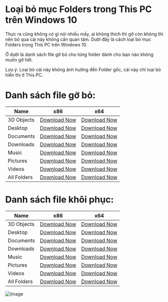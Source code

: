 # Loại bỏ mục Folders trong This PC trên Windows 10

Thực ra cũng không có gì nói nhiều mấy, ai không thích thì gỡ còn không thì nên bỏ qua cái này không cần quan tâm. Dưới đây là cách loại bỏ mục Folders trong This PC trên Windows 10.

Ở dưới là danh sách file gỡ bỏ cho từng folder dành cho bạn nào không muốn gỡ hết.

Lưu ý: Loại bỏ cái này không ảnh hưởng đến Folder gốc, cái này chỉ loại bỏ hiển thị ở This PC.

# Danh sách file gỡ bỏ:

Name | x86 | x64
 ------------ | ------------ | -------------
3D Objects | [Download Now](https://www.upload.ee/files/12112805/Remove_3D_Objects_Folder_32-bit.reg.html) | [Download Now](https://www.upload.ee/files/12112806/Remove_3D_Objects_Folder_64-bit.reg.html)
Desktop | [Download Now](https://www.upload.ee/files/12112809/Remove_Desktop_From_This_PC_32-bit.reg.html) | [Download Now](https://www.upload.ee/files/12112808/Remove_Desktop_From_This_PC_64-bit.reg.html)
Documents | [Download Now](https://www.upload.ee/files/12112811/Remove_Documents_From_This_PC_32-bit.reg.html) | [Download Now](https://www.upload.ee/files/12112812/Remove_Documents_From_This_PC_64-bit.reg.html)
Downloads | [Download Now](https://www.upload.ee/files/12112814/Remove_Downloads_From_This_PC_32-bit.reg.html) | [Download Now](https://www.upload.ee/files/12112813/Remove_Downloads_From_This_PC_64-bit.reg.html)
Music | [Download Now](https://www.upload.ee/files/12112815/Remove_Music_From_This_PC_32-bit.reg.html) | [Download Now](https://www.upload.ee/files/12112816/Remove_Music_From_This_PC_64-bit.reg.html)
Pictures | [Download Now](https://www.upload.ee/files/12112818/Remove_Pictures_From_This_PC_32-bit.reg.html) | [Download Now](https://www.upload.ee/files/12112817/Remove_Pictures_From_This_PC_64-bit.reg.html)
Videos | [Download Now](https://www.upload.ee/files/12112819/Remove_Videos_From_This_PC_32-bit.reg.html) | [Download Now](https://www.upload.ee/files/12112820/Remove_Videos_From_This_PC_64-bit.reg.html)
All Folders | [Download Now](https://www.upload.ee/files/12112822/Remove_All_User_Folders_From_This_PC_32-bit.reg.html) | [Download Now](https://www.upload.ee/files/12112821/Remove_All_User_Folders_From_This_PC_64-bit.reg.html)

# Danh sách file khôi phục:

Name | x86 | x64
 ------------ | ------------ | -------------
3D Objects | [Download Now](https://www.upload.ee/files/12112825/Restore_3D_Objects_Folder_32-bit.reg.html) | [Download Now](https://www.upload.ee/files/12112826/Restore_3D_Objects_Folder_64-bit.reg.html)
Desktop | [Download Now](https://www.upload.ee/files/12112828/Restore_Desktop_To_This_PC_32-bit.reg.html) | [Download Now](https://www.upload.ee/files/12112827/Restore_Desktop_To_This_PC_64-bit.reg.html)
Documents | [Download Now](https://www.upload.ee/files/12112831/Restore_Documents_To_This_PC_32-bit.reg.html) | [Download Now](https://www.upload.ee/files/12112832/Restore_Documents_To_This_PC_64-bit.reg.html)
Downloads | [Download Now](https://www.upload.ee/files/12112834/Restore_Downloads_To_This_PC_32-bit.reg.html) | [Download Now](https://www.upload.ee/files/12112833/Restore_Downloads_To_This_PC_64-bit.reg.html)
Music | [Download Now](https://www.upload.ee/files/12112835/Restore_Music_To_This_PC_32-bit.reg.html) | [Download Now](https://www.upload.ee/files/12112836/Restore_Music_To_This_PC_64-bit.reg.html)
Pictures | [Download Now](https://www.upload.ee/files/12112838/Restore_Pictures_To_This_PC_32-bit.reg.html) | [Download Now](https://www.upload.ee/files/12112837/Restore_Pictures_To_This_PC_64-bit.reg.html)
Videos | [Download Now](https://www.upload.ee/files/12112839/Restore_Videos_To_This_PC_32-bit.reg.html) | [Download Now](https://www.upload.ee/files/12112840/Restore_Videos_To_This_PC_64-bit.reg.html)
All Folders | [Download Now](https://www.upload.ee/files/12112846/Restore_All_User_Folders_To_This_PC_32-bit.reg.html) | [Download Now](https://www.upload.ee/files/12112845/Restore_All_User_Folders_To_This_PC_64-bit.reg.html)

![Image](https://i.imgur.com/zp2k2FA.png)
